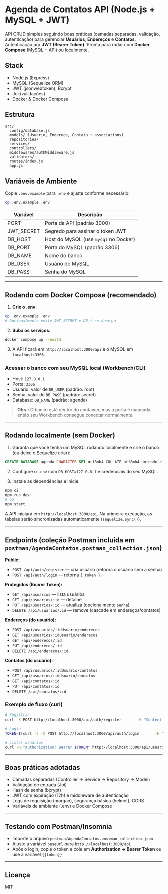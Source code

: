 # Agenda de Contatos API (Node.js + MySQL + JWT)

API CRUD simples seguindo boas práticas (camadas separadas, validação, autenticação) para gerenciar **Usuários**, **Endereços** e **Contatos**. Autenticação por **JWT (Bearer Token)**. Pronta para rodar com **Docker Compose** (MySQL + API) ou localmente.

## Stack
- Node.js (Express)
- MySQL (Sequelize ORM)
- JWT (jsonwebtoken), Bcrypt
- Joi (validações)
- Docker & Docker Compose

## Estrutura
```text
src/
  config/database.js
  models/ (Usuario, Endereco, Contato + associations)
  repositories/
  services/
  controllers/
  middlewares/authMiddleware.js
  validators/
  routes/index.js
  app.js
```

## Variáveis de Ambiente
Copie `.env.example` para `.env` e ajuste conforme necessário:
```bash
cp .env.example .env
```

| Variável    | Descrição                                    |
|-------------|-----------------------------------------------|
| PORT        | Porta da API (padrão 3000)                    |
| JWT_SECRET  | Segredo para assinar o token JWT              |
| DB_HOST     | Host do MySQL (use `mysql` no Docker)         |
| DB_PORT     | Porta do MySQL (padrão 3306)                  |
| DB_NAME     | Nome do banco                                 |
| DB_USER     | Usuário do MySQL                              |
| DB_PASS     | Senha do MySQL                                |

---
## Rodando com Docker Compose (recomendado)
1) **Crie o .env**:
```bash
cp .env.example .env
# Opcionalmente edite JWT_SECRET e DB_* se desejar
```
2) **Suba os serviços**:
```bash
docker compose up --build
```
3) A API ficará em `http://localhost:3000/api` e o MySQL em `localhost:3306`.

### Acessar o banco com seu MySQL local (Workbench/CLI)
- Host: `127.0.0.1`
- Porta: `3306`
- Usuário: valor de `DB_USER` (padrão: root)
- Senha: valor de `DB_PASS` (padrão: secret)
- Database: `DB_NAME` (padrão: agenda)

> **Obs.:** O banco está dentro do container, mas a porta é mapeada, então seu Workbench consegue conectar normalmente.

---
## Rodando localmente (sem Docker)
1) Garanta que você tenha um MySQL rodando localmente e crie o banco (ou deixe o Sequelize criar):
```sql
CREATE DATABASE agenda CHARACTER SET utf8mb4 COLLATE utf8mb4_unicode_ci;
```
2) Configure o `.env` com `DB_HOST=127.0.0.1` e credenciais do seu MySQL.

3) Instale as dependências e inicie:
```bash
npm ci
npm run dev
# ou
npm start
```

A API iniciará em `http://localhost:3000/api`. Na primeira execução, as tabelas serão sincronizadas automaticamente (`sequelize.sync()`).

---
## Endpoints (coleção Postman incluída em `postman/AgendaContatos.postman_collection.json`)

**Public:**  
- `POST /api/auth/register` — cria usuário (retorna o usuário sem a senha)  
- `POST /api/auth/login` — retorna `{ token }`

**Protegidos (Bearer Token):**  
- `GET /api/usuarios` — lista usuários
- `GET /api/usuarios/:id` — detalhe
- `PUT /api/usuarios/:id` — atualiza (opcionalmente `senha`)
- `DELETE /api/usuarios/:id` — remove (cascade em endereços/contatos)

**Endereços (do usuário):**
- `POST /api/usuarios/:idUsuario/enderecos`
- `GET /api/usuarios/:idUsuario/enderecos`
- `GET /api/enderecos/:id`
- `PUT /api/enderecos/:id`
- `DELETE /api/enderecos/:id`

**Contatos (do usuário):**
- `POST /api/usuarios/:idUsuario/contatos`
- `GET /api/usuarios/:idUsuario/contatos`
- `GET /api/contatos/:id`
- `PUT /api/contatos/:id`
- `DELETE /api/contatos/:id`

### Exemplo de fluxo (curl)
```bash
# Registrar
curl -X POST http://localhost:3000/api/auth/register       -H "Content-Type: application/json"       -d '{"nome":"Vitor","email":"vitor@exemplo.com","senha":"123456"}'

# Login
TOKEN=$(curl -s -X POST http://localhost:3000/api/auth/login       -H "Content-Type: application/json"       -d '{"email":"vitor@exemplo.com","senha":"123456"}' | jq -r .token)

# Listar usuários
curl -H "Authorization: Bearer $TOKEN" http://localhost:3000/api/usuarios
```

---
## Boas práticas adotadas
- Camadas separadas (Controller → Service → Repository → Model)
- Validação de entrada (Joi)
- Hash de senha (bcrypt)
- JWT com expiração (12h) e middleware de autenticação
- Logs de requisição (morgan), segurança básica (helmet), CORS
- Variáveis de ambiente (.env) e Docker Compose

---
## Testando com Postman/Insomnia
- Importe o arquivo `postman/AgendaContatos.postman_collection.json`
- Ajuste a variável `baseUrl` para `http://localhost:3000/api`
- Após o login, copie o token e cole em **Authorization → Bearer Token** ou use a variável `{{token}}`

---
## Licença
MIT
